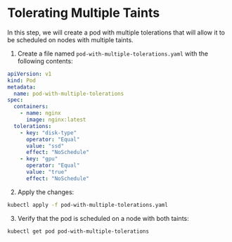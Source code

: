 # Tolerating Multiple Taints

In this step, we will create a pod with multiple tolerations that will allow it to be scheduled on nodes with multiple taints.

1. Create a file named `pod-with-multiple-tolerations.yaml` with the following contents:

```yaml
apiVersion: v1
kind: Pod
metadata:
  name: pod-with-multiple-tolerations
spec:
  containers:
    - name: nginx
      image: nginx:latest
  tolerations:
    - key: "disk-type"
      operator: "Equal"
      value: "ssd"
      effect: "NoSchedule"
    - key: "gpu"
      operator: "Equal"
      value: "true"
      effect: "NoSchedule"
```

2. Apply the changes:

```bash
kubectl apply -f pod-with-multiple-tolerations.yaml
```

3. Verify that the pod is scheduled on a node with both taints:

```bash
kubectl get pod pod-with-multiple-tolerations
```
